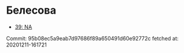 # Белесова
- [39: NA](39.md)

Commit: 95b08ec5a9eab7d97686f89a650491d60e92772c
 fetched at: 20201211-161721
